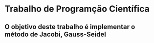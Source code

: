 # Trabalho de Programção Científica

## O objetivo deste trabalho é implementar o método de Jacobi, Gauss-Seidel

